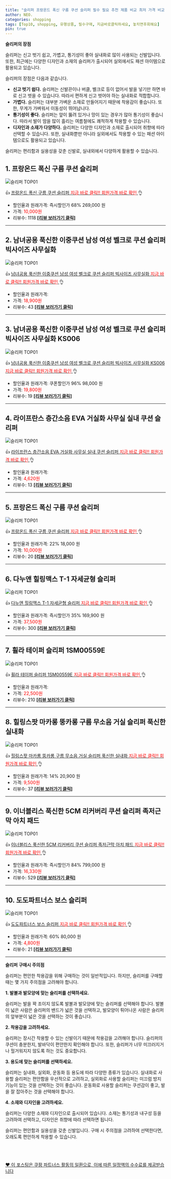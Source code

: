 ```yaml
---
title: "슬리퍼 프랑온드 폭신 구름 쿠션 슬리퍼 필수 필요 추천 제품 비교 최저 가격 비교 장점 구매 후기 구매평"
author: NEO.
categories: shopping
tags: [Top10, shopping, 유행상품, 필수구매, 지금바로클릭하세요, 놓치면후회해요]
pin: true
---
```

**슬리퍼의 장점**

슬리퍼는 신고 벗기 쉽고, 가볍고, 통기성이 좋아 실내화로 많이 사용되는 신발입니다. 또한, 최근에는 다양한 디자인과 소재의 슬리퍼가 출시되어 실외에서도 패션 아이템으로 활용되고 있습니다.

슬리퍼의 장점은 다음과 같습니다.

* **신고 벗기 쉽다.** 슬리퍼는 신발끈이나 버클, 벨크로 등이 없어서 발을 넣기만 하면 바로 신고 벗을 수 있습니다. 따라서 편하게 신고 벗어야 하는 실내화로 적합합니다.
* **가볍다.** 슬리퍼는 대부분 가벼운 소재로 만들어지기 때문에 착용감이 좋습니다. 또한, 무게가 가벼워서 이동성이 뛰어납니다.
* **통기성이 좋다.** 슬리퍼는 앞이 뚫려 있거나 망이 있는 경우가 많아 통기성이 좋습니다. 따라서 발이 땀을 많이 흘리는 여름철에도 쾌적하게 착용할 수 있습니다.
* **디자인과 소재가 다양하다.** 슬리퍼는 다양한 디자인과 소재로 출시되어 취향에 따라 선택할 수 있습니다. 또한, 실내화뿐만 아니라 실외에서도 착용할 수 있는 패션 아이템으로도 활용되고 있습니다.

슬리퍼는 편리함과 실용성을 갖춘 신발로, 실내외에서 다양하게 활용할 수 있습니다.

   

## 1. 프랑온드 폭신 구름 쿠션 슬리퍼

![슬리퍼 TOP01](https://thumbnail6.coupangcdn.com/thumbnails/remote/490x490ex/image/retail/images/826989700201718-0b4244a3-5e16-4d5b-9c8a-72e5a955f850.jpg)


👍 [프랑온드 폭신 구름 쿠션 슬리퍼 <font color=red> 지금 바로 클릭!! 회원가격 바로 확인 </font> ](https://link.coupang.com/re/AFFSDP?lptag=AF3617701&subid=GithubCoopas&pageKey=6348122787&traceid=V0-153&itemId=13346748969&vendorItemId=80601935662) 👌 


- 할인율과 원래가격: 즉시할인가 68%  269,000   원
- 가격: <span style='color:red'>10,000원</span>
- 리뷰수: 1118  [**[리뷰 보러가기 클릭]**](https://link.coupang.com/re/AFFSDP?lptag=AF3617701&subid=GithubCoopas&pageKey=6348122787&traceid=V0-153&itemId=13346748969&vendorItemId=80601935662)

---


   

## 2. 남녀공용 푹신한 이중쿠션 남성 여성 벨크로 쿠션 슬리퍼 빅사이즈 사무실화

![슬리퍼 TOP01](https://thumbnail6.coupangcdn.com/thumbnails/remote/490x490ex/image/vendor_inventory/a2bc/afac403bf2b021175284d7c4b20f9f41cfd1f9e4981f6cfa733df3ea7c1f.jpg)


👍 [남녀공용 푹신한 이중쿠션 남성 여성 벨크로 쿠션 슬리퍼 빅사이즈 사무실화 <font color=red> 지금 바로 클릭!! 회원가격 바로 확인 </font> ](https://link.coupang.com/re/AFFSDP?lptag=AF3617701&subid=GithubCoopas&pageKey=6539343460&traceid=V0-153&itemId=14553255718&vendorItemId=81796738971) 👌 


- 할인율과 원래가격: 
- 가격: <span style='color:red'>18,900원</span>
- 리뷰수: 43  [**[리뷰 보러가기 클릭]**](https://link.coupang.com/re/AFFSDP?lptag=AF3617701&subid=GithubCoopas&pageKey=6539343460&traceid=V0-153&itemId=14553255718&vendorItemId=81796738971)

---


   

## 3. 남녀공용 푹신한 이중쿠션 남성 여성 벨크로 쿠션 슬리퍼 빅사이즈 사무실화 KS006

![슬리퍼 TOP01](https://thumbnail7.coupangcdn.com/thumbnails/remote/490x490ex/image/vendor_inventory/35b2/484c05a9ab5b010e0c672f08267eec87aeaace87021b188292d33df47f08.jpg)


👍 [남녀공용 푹신한 이중쿠션 남성 여성 벨크로 쿠션 슬리퍼 빅사이즈 사무실화 KS006 <font color=red> 지금 바로 클릭!! 회원가격 바로 확인 </font> ](https://link.coupang.com/re/AFFSDP?lptag=AF3617701&subid=GithubCoopas&pageKey=7070432407&traceid=V0-153&itemId=17556143886&vendorItemId=87736421688) 👌 


- 할인율과 원래가격: 쿠폰할인가 96%  98,000   원
- 가격: <span style='color:red'>19,800원</span>
- 리뷰수: 19  [**[리뷰 보러가기 클릭]**](https://link.coupang.com/re/AFFSDP?lptag=AF3617701&subid=GithubCoopas&pageKey=7070432407&traceid=V0-153&itemId=17556143886&vendorItemId=87736421688)

---


   

## 4. 라이프란스 층간소음 EVA 거실화 사무실 실내 쿠션 슬리퍼

![슬리퍼 TOP01](https://thumbnail6.coupangcdn.com/thumbnails/remote/490x490ex/image/retail/images/492849998718527-53f05793-5ec4-4595-ab69-5723cd650239.jpg)


👍 [라이프란스 층간소음 EVA 거실화 사무실 실내 쿠션 슬리퍼 <font color=red> 지금 바로 클릭!! 회원가격 바로 확인 </font> ](https://link.coupang.com/re/AFFSDP?lptag=AF3617701&subid=GithubCoopas&pageKey=7462638099&traceid=V0-153&itemId=12672411123&vendorItemId=84748162951) 👌 


- 할인율과 원래가격: 
- 가격: <span style='color:red'>4,620원</span>
- 리뷰수: 13  [**[리뷰 보러가기 클릭]**](https://link.coupang.com/re/AFFSDP?lptag=AF3617701&subid=GithubCoopas&pageKey=7462638099&traceid=V0-153&itemId=12672411123&vendorItemId=84748162951)

---


   

## 5. 프랑온드 폭신 구름 쿠션 슬리퍼

![슬리퍼 TOP01](https://thumbnail9.coupangcdn.com/thumbnails/remote/490x490ex/image/rs_quotation_api/1vyfo8ol/19abfe81140143f892a0b9979dc4efc3.jpg)


👍 [프랑온드 폭신 구름 쿠션 슬리퍼 <font color=red> 지금 바로 클릭!! 회원가격 바로 확인 </font> ](https://link.coupang.com/re/AFFSDP?lptag=AF3617701&subid=GithubCoopas&pageKey=6348122787&traceid=V0-153&itemId=13346748967&vendorItemId=80601935655) 👌 


- 할인율과 원래가격: 22%  18,000   원
- 가격: <span style='color:red'>10,000원</span>
- 리뷰수: 20  [**[리뷰 보러가기 클릭]**](https://link.coupang.com/re/AFFSDP?lptag=AF3617701&subid=GithubCoopas&pageKey=6348122787&traceid=V0-153&itemId=13346748967&vendorItemId=80601935655)

---


   

## 6. 다누앤 힐링맥스 T-1 자세균형 슬리퍼

![슬리퍼 TOP01](https://thumbnail6.coupangcdn.com/thumbnails/remote/490x490ex/image/vendor_inventory/e3ea/e9af85f8336759c79adfd049919411bd156fa6b6ef3dbf8d9723c35f345a.png)


👍 [다누앤 힐링맥스 T-1 자세균형 슬리퍼 <font color=red> 지금 바로 클릭!! 회원가격 바로 확인 </font> ](https://link.coupang.com/re/AFFSDP?lptag=AF3617701&subid=GithubCoopas&pageKey=5792035371&traceid=V0-153&itemId=9905592244&vendorItemId=77188935140) 👌 


- 할인율과 원래가격: 즉시할인가 35%  169,900   원
- 가격: <span style='color:red'>37,500원</span>
- 리뷰수: 300  [**[리뷰 보러가기 클릭]**](https://link.coupang.com/re/AFFSDP?lptag=AF3617701&subid=GithubCoopas&pageKey=5792035371&traceid=V0-153&itemId=9905592244&vendorItemId=77188935140)

---


   

## 7. 휠라 테이퍼 슬리퍼 1SM00559E

![슬리퍼 TOP01](https://thumbnail6.coupangcdn.com/thumbnails/remote/490x490ex/image/retail/images/2813192636576051-076b994c-a6b3-4726-bd28-fdefe52dc710.png)


👍 [휠라 테이퍼 슬리퍼 1SM00559E <font color=red> 지금 바로 클릭!! 회원가격 바로 확인 </font> ](https://link.coupang.com/re/AFFSDP?lptag=AF3617701&subid=GithubCoopas&pageKey=6306535395&traceid=V0-153&itemId=13885408161&vendorItemId=81135157514) 👌 


- 할인율과 원래가격: 
- 가격: <span style='color:red'>22,500원</span>
- 리뷰수: 210  [**[리뷰 보러가기 클릭]**](https://link.coupang.com/re/AFFSDP?lptag=AF3617701&subid=GithubCoopas&pageKey=6306535395&traceid=V0-153&itemId=13885408161&vendorItemId=81135157514)

---


   

## 8. 힐링스팟 마카롱 뚱카롱 구름 무소음 거실 슬리퍼 푹신한 실내화

![슬리퍼 TOP01](https://thumbnail6.coupangcdn.com/thumbnails/remote/490x490ex/image/vendor_inventory/4dfc/0a2205922c6b8ecaa4f398a8d52e4926f1fdf83d3727189c408c44358fdb.JPG)


👍 [힐링스팟 마카롱 뚱카롱 구름 무소음 거실 슬리퍼 푹신한 실내화 <font color=red> 지금 바로 클릭!! 회원가격 바로 확인 </font> ](https://link.coupang.com/re/AFFSDP?lptag=AF3617701&subid=GithubCoopas&pageKey=6113414839&traceid=V0-153&itemId=11536903996&vendorItemId=85190533714) 👌 


- 할인율과 원래가격: 14%  20,900   원
- 가격: <span style='color:red'>9,500원</span>
- 리뷰수: 37  [**[리뷰 보러가기 클릭]**](https://link.coupang.com/re/AFFSDP?lptag=AF3617701&subid=GithubCoopas&pageKey=6113414839&traceid=V0-153&itemId=11536903996&vendorItemId=85190533714)

---


   

## 9. 이너블리스 푹신한 5CM 리커버리 쿠션 슬리퍼 족저근막 아치 패드

![슬리퍼 TOP01](https://thumbnail8.coupangcdn.com/thumbnails/remote/490x490ex/image/vendor_inventory/74ad/b1161612e058bdbb5b30dfbda5eee1d53a346d54023e9c6b2f260f22164b.png)


👍 [이너블리스 푹신한 5CM 리커버리 쿠션 슬리퍼 족저근막 아치 패드 <font color=red> 지금 바로 클릭!! 회원가격 바로 확인 </font> ](https://link.coupang.com/re/AFFSDP?lptag=AF3617701&subid=GithubCoopas&pageKey=7521231506&traceid=V0-153&itemId=19726717709&vendorItemId=86830742337) 👌 


- 할인율과 원래가격: 즉시할인가 84%  799,000   원
- 가격: <span style='color:red'>16,330원</span>
- 리뷰수: 529  [**[리뷰 보러가기 클릭]**](https://link.coupang.com/re/AFFSDP?lptag=AF3617701&subid=GithubCoopas&pageKey=7521231506&traceid=V0-153&itemId=19726717709&vendorItemId=86830742337)

---


   

## 10. 도도파트너스 보스 슬리퍼

![슬리퍼 TOP01](https://thumbnail7.coupangcdn.com/thumbnails/remote/490x490ex/image/retail/images/65211196776270-b736b3c9-a072-4145-a8d2-b16435ce16bd.jpg)


👍 [도도파트너스 보스 슬리퍼 <font color=red> 지금 바로 클릭!! 회원가격 바로 확인 </font> ](https://link.coupang.com/re/AFFSDP?lptag=AF3617701&subid=GithubCoopas&pageKey=1162910510&traceid=V0-153&itemId=2139725026&vendorItemId=70138125092) 👌 


- 할인율과 원래가격: 60%  80,000   원
- 가격: <span style='color:red'>4,800원</span>
- 리뷰수: 21  [**[리뷰 보러가기 클릭]**](https://link.coupang.com/re/AFFSDP?lptag=AF3617701&subid=GithubCoopas&pageKey=1162910510&traceid=V0-153&itemId=2139725026&vendorItemId=70138125092)

---
**슬리퍼 구매시 주의점**

슬리퍼는 편안한 착용감을 위해 구매하는 것이 일반적입니다. 하지만, 슬리퍼를 구매할 때는 몇 가지 주의점을 고려해야 합니다.

**1. 발볼과 발모양에 맞는 슬리퍼를 선택하세요.**

슬리퍼는 발을 꽉 조이지 않도록 발볼과 발모양에 맞는 슬리퍼를 선택해야 합니다. 발볼이 넓은 사람은 슬리퍼의 밴드가 넓은 것을 선택하고, 발모양이 튀어나온 사람은 슬리퍼의 앞부분이 넓은 것을 선택하는 것이 좋습니다.

**2. 착용감을 고려하세요.**

슬리퍼는 장시간 착용할 수 있는 신발이기 때문에 착용감을 고려해야 합니다. 슬리퍼의 쿠션이 충분한지, 발바닥이 편안한지 확인해야 합니다. 또한, 슬리퍼가 너무 미끄러지거나 헐거워지지 않도록 하는 것도 중요합니다.

**3. 용도에 맞는 슬리퍼를 선택하세요.**

슬리퍼는 실내화, 실외화, 운동화 등 용도에 따라 다양한 종류가 있습니다. 실내화로 사용할 슬리퍼는 편안함을 우선적으로 고려하고, 실외화로 사용할 슬리퍼는 미끄럼 방지 기능이 있는 것을 선택하는 것이 좋습니다. 운동화로 사용할 슬리퍼는 쿠션감이 좋고, 발을 잘 잡아주는 것을 선택해야 합니다.

**4. 소재와 디자인을 고려하세요.**

슬리퍼는 다양한 소재와 디자인으로 출시되어 있습니다. 소재는 통기성과 내구성 등을 고려하여 선택하고, 디자인은 취향에 따라 선택하면 됩니다.

슬리퍼는 편안함과 실용성을 갖춘 신발입니다. 구매 시 주의점을 고려하여 선택한다면, 오래도록 편안하게 착용할 수 있습니다.<br><br><br><br><br> [ ❤  이 포스팅은 쿠팡 파트너스 활동의 일환으로, 이에 따른 일정액의 수수료를 제공받습니다](https://link.coupang.com/a/bcEFyh)